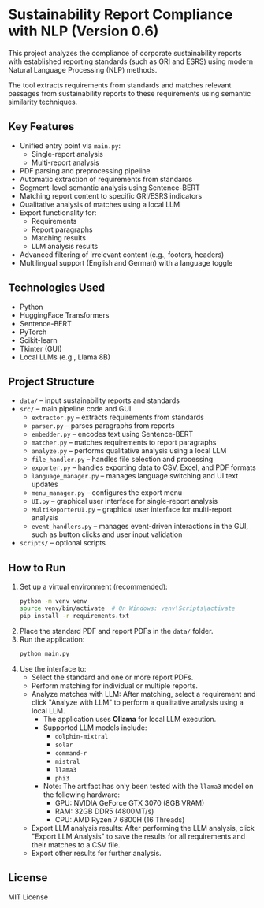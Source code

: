 # Sustainability Report Compliance with NLP (Version 0.6)

This project analyzes the compliance of corporate sustainability reports with established reporting standards (such as GRI and ESRS) using modern Natural Language Processing (NLP) methods.

The tool extracts requirements from standards and matches relevant passages from sustainability reports to these requirements using semantic similarity techniques.

## Key Features
- Unified entry point via `main.py`:
  - Single-report analysis
  - Multi-report analysis
- PDF parsing and preprocessing pipeline
- Automatic extraction of requirements from standards
- Segment-level semantic analysis using Sentence-BERT
- Matching report content to specific GRI/ESRS indicators
- Qualitative analysis of matches using a local LLM
- Export functionality for:
  - Requirements
  - Report paragraphs
  - Matching results
  - LLM analysis results
- Advanced filtering of irrelevant content (e.g., footers, headers)
- Multilingual support (English and German) with a language toggle

## Technologies Used
- Python
- HuggingFace Transformers
- Sentence-BERT
- PyTorch
- Scikit-learn
- Tkinter (GUI)
- Local LLMs (e.g., Llama 8B)

## Project Structure
- `data/` – input sustainability reports and standards
- `src/` – main pipeline code and GUI
  - `extractor.py` – extracts requirements from standards
  - `parser.py` – parses paragraphs from reports
  - `embedder.py` – encodes text using Sentence-BERT
  - `matcher.py` – matches requirements to report paragraphs
  - `analyze.py` – performs qualitative analysis using a local LLM
  - `file_handler.py` – handles file selection and processing
  - `exporter.py` – handles exporting data to CSV, Excel, and PDF formats
  - `language_manager.py` – manages language switching and UI text updates
  - `menu_manager.py` – configures the export menu
  - `UI.py` – graphical user interface for single-report analysis
  - `MultiReporterUI.py` – graphical user interface for multi-report analysis
  - `event_handlers.py` – manages event-driven interactions in the GUI, such as button clicks and user input validation
- `scripts/` – optional scripts

## How to Run
1. Set up a virtual environment (recommended):
   ```bash
   python -m venv venv
   source venv/bin/activate  # On Windows: venv\Scripts\activate
   pip install -r requirements.txt
   ```
2. Place the standard PDF and report PDFs in the `data/` folder.
3. Run the application:
   ```bash
   python main.py
   ```
4. Use the interface to:
   - Select the standard and one or more report PDFs.
   - Perform matching for individual or multiple reports.
   - Analyze matches with LLM: After matching, select a requirement and click "Analyze with LLM" to perform a qualitative analysis using a local LLM.
     - The application uses **Ollama** for local LLM execution.
     - Supported LLM models include:
       - `dolphin-mixtral`
       - `solar`
       - `command-r`
       - `mistral`
       - `llama3`
       - `phi3`
     - Note: The artifact has only been tested with the `llama3` model on the following hardware:
       - GPU: NVIDIA GeForce GTX 3070 (8GB VRAM)
       - RAM: 32GB DDR5 (4800MT/s)
       - CPU: AMD Ryzen 7 6800H (16 Threads)
   - Export LLM analysis results: After performing the LLM analysis, click "Export LLM Analysis" to save the results for all requirements and their matches to a CSV file.
   - Export other results for further analysis.

## License
MIT License

